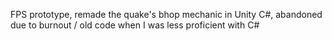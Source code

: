 FPS prototype, remade the quake's bhop mechanic in Unity C#, abandoned due to burnout / old code when I was less proficient with C#
